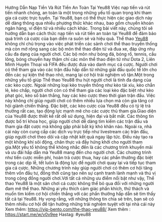 Hướng Dẫn Nạp Tiền Và Rút Tiền An Toàn Tại Yeu88
Việc nạp tiền và rút tiền nhanh chóng, an toàn là một trong những yếu tố quan trọng khi tham gia cá cược trực tuyến. Tại Yeu88, bạn có thể thực hiện các giao dịch này dễ dàng thông qua nhiều phương thức khác nhau, bao gồm chuyển khoản ngân hàng, ví điện tử và nhiều cách khác. Trong bài viết này, chúng tôi sẽ hướng dẫn bạn cách thức nạp tiền và rút tiền an toàn tại Yeu88 để đảm bảo quá trình cá cược của bạn diễn ra suôn sẻ và hiệu quả.
Thể thao [Yeu88](https://bento.com/) không chỉ chú trọng vào việc phát triển các sảnh chơi thể thao truyền thống mà còn mở rộng sang các bộ môn thể thao điện tử và đua xe, đáp ứng nhu cầu đa dạng của người chơi. Các bộ môn như bóng đá, bóng rổ, tennis, cầu lông, bóng chuyền hay thậm chí các môn thể thao điện tử như Dota 2, Liên Minh Huyền Thoại và FIFA đều được đưa vào danh mục cá cược. Người chơi có thể tham gia vào các trận đấu hấp dẫn từ những giải đấu quốc tế lớn cho đến các sự kiện thể thao nhỏ, mang lại cơ hội trải nghiệm vô tận.Một trong những yếu tố giúp Thể thao Yeu88 thu hút người chơi là tính đa dạng của các kèo cược. Ngoài những loại kèo truyền thống như kèo tài xỉu, kèo chẵn lẻ, kèo chấp, người chơi còn có thể tham gia các loại kèo đặc biệt như kèo phạt góc, kèo số bàn thắng, hay các kèo cược theo thời gian trận đấu. Việc này không chỉ giúp người chơi có thêm nhiều lựa chọn mà còn gia tăng cơ hội giành chiến thắng. Đặc biệt, các kèo cược của Yeu88 đều có tỷ lệ trả thưởng rất cao, tạo động lực mạnh mẽ cho các cược thủ tham gia.Giao diện của Yeu88 được thiết kế rất dễ sử dụng, hiện đại và bắt mắt. Các thông tin được bố trí khoa học, giúp người chơi dễ dàng tìm kiếm các trận đấu và tham gia đặt cược mà không gặp phải bất kỳ khó khăn nào. Ngoài ra, nhà cái này còn cung cấp các dịch vụ trực tiếp như livestream các trận đấu, giúp người chơi theo dõi và cập nhật kết quả ngay lập tức. Điều này tạo ra một không khí sôi động, chân thực và đầy hứng khởi cho người tham gia.Một yếu tố không thể không nhắc đến là các chương trình khuyến mãi và ưu đãi hấp dẫn mà Yeu88 mang đến cho người chơi. Các chương trình như tiền cược miễn phí, hoàn trả cược thua, hay các phần thưởng đặc biệt trong các dịp lễ, tết luôn là động lực để người chơi quay lại và tiếp tục tham gia cá cược. Những chương trình này giúp người chơi có thêm cơ hội tăng thêm vốn đầu tư, đồng thời cũng tạo nên sự cạnh tranh lành mạnh và thú vị trong cộng đồng người chơi.Với tất cả những ưu điểm nổi bật như vậy, Thể thao Yeu88 là một sân chơi cá cược không thể bỏ qua đối với những người đam mê thể thao. Những ai yêu thích cảm giác phấn khích, thử thách và muốn tìm kiếm cơ hội chiến thắng với các phần thưởng hấp dẫn sẽ tìm thấy tất cả tại Yeu88. Hy vọng rằng, với những thông tin chia sẻ trên, bạn sẽ có thêm nhiều cơ hội để tận hưởng những trải nghiệm tuyệt vời tại nhà cái này
Xem thêm: https://vip-bento.com/the-thao-yeu88/
Xem thêm :  https://start.me/w/v0v9ee
Hastag: #yeu88


